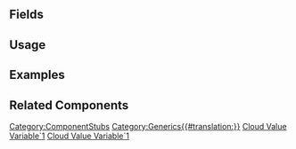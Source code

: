 <languages></languages> <translate>

## Fields

## Usage

## Examples

## Related Components

</translate>

[Category:ComponentStubs](Category:ComponentStubs "wikilink")
[Category:Generics{{#translation:}}](Category:Generics{{#translation:}} "wikilink")
[Cloud Value
Variable\`1](Category:Components{{#translation:}} "wikilink") [Cloud
Value
Variable\`1](Category:Components:Cloud:Variables{{#translation:}} "wikilink")